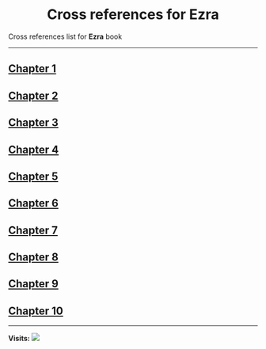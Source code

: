 <div align="center">
  <h1 id="readme">Cross references for <b>Ezra</b></h1>
</div>

Cross references list for **Ezra** book

---

## [Chapter 1](1.md)
## [Chapter 2](2.md)
## [Chapter 3](3.md)
## [Chapter 4](4.md)
## [Chapter 5](5.md)
## [Chapter 6](6.md)
## [Chapter 7](7.md)
## [Chapter 8](8.md)
## [Chapter 9](9.md)
## [Chapter 10](10.md)


---

**Visits:**
![](https://profile-counter.glitch.me/visitCounter_crossrefsChapterList53/count.svg)
